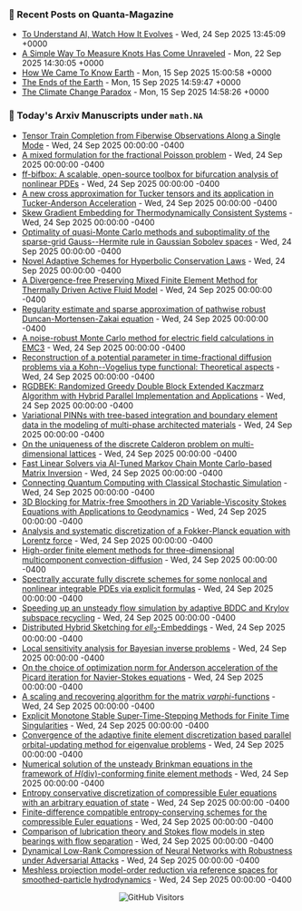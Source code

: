 ### 📝 Recent Posts on Quanta-Magazine
<!-- quanta starts -->
* <a href="https://www.quantamagazine.org/to-understand-ai-watch-how-it-evolves-20250924/">To Understand AI, Watch How It Evolves</a> - Wed, 24 Sep 2025 13:45:09 +0000
* <a href="https://www.quantamagazine.org/a-simple-way-to-measure-knots-has-come-unraveled-20250922/">A Simple Way To Measure Knots Has Come Unraveled</a> - Mon, 22 Sep 2025 14:30:05 +0000
* <a href="https://www.quantamagazine.org/how-we-came-to-know-earth-20250915/">How We Came To Know Earth</a> - Mon, 15 Sep 2025 15:00:58 +0000
* <a href="https://www.quantamagazine.org/photos-capture-the-extreme-beautiful-work-of-climate-science-20250915/">The Ends of the Earth</a> - Mon, 15 Sep 2025 14:59:47 +0000
* <a href="https://www.quantamagazine.org/the-climate-change-paradox-20250915/">The Climate Change Paradox</a> - Mon, 15 Sep 2025 14:58:26 +0000
<!-- quanta ends -->


### 📝 Today's Arxiv Manuscripts under ``math.NA``
<!-- arxiv-math-na starts -->
* <a href="https://arxiv.org/abs/2509.18149">Tensor Train Completion from Fiberwise Observations Along a Single Mode</a> - Wed, 24 Sep 2025 00:00:00 -0400
* <a href="https://arxiv.org/abs/2509.18348">A mixed formulation for the fractional Poisson problem</a> - Wed, 24 Sep 2025 00:00:00 -0400
* <a href="https://arxiv.org/abs/2509.18429">ff-bifbox: A scalable, open-source toolbox for bifurcation analysis of nonlinear PDEs</a> - Wed, 24 Sep 2025 00:00:00 -0400
* <a href="https://arxiv.org/abs/2509.18554">A new cross approximation for Tucker tensors and its application in Tucker-Anderson Acceleration</a> - Wed, 24 Sep 2025 00:00:00 -0400
* <a href="https://arxiv.org/abs/2509.18601">Skew Gradient Embedding for Thermodynamically Consistent Systems</a> - Wed, 24 Sep 2025 00:00:00 -0400
* <a href="https://arxiv.org/abs/2509.18712">Optimality of quasi-Monte Carlo methods and suboptimality of the sparse-grid Gauss--Hermite rule in Gaussian Sobolev spaces</a> - Wed, 24 Sep 2025 00:00:00 -0400
* <a href="https://arxiv.org/abs/2509.18908">Novel Adaptive Schemes for Hyperbolic Conservation Laws</a> - Wed, 24 Sep 2025 00:00:00 -0400
* <a href="https://arxiv.org/abs/2509.19053">A Divergence-free Preserving Mixed Finite Element Method for Thermally Driven Active Fluid Model</a> - Wed, 24 Sep 2025 00:00:00 -0400
* <a href="https://arxiv.org/abs/2509.19093">Regularity estimate and sparse approximation of pathwise robust Duncan-Mortensen-Zakai equation</a> - Wed, 24 Sep 2025 00:00:00 -0400
* <a href="https://arxiv.org/abs/2509.19178">A noise-robust Monte Carlo method for electric field calculations in EMC3</a> - Wed, 24 Sep 2025 00:00:00 -0400
* <a href="https://arxiv.org/abs/2509.19260">Reconstruction of a potential parameter in time-fractional diffusion problems via a Kohn--Vogelius type functional: Theoretical aspects</a> - Wed, 24 Sep 2025 00:00:00 -0400
* <a href="https://arxiv.org/abs/2509.19267">RGDBEK: Randomized Greedy Double Block Extended Kaczmarz Algorithm with Hybrid Parallel Implementation and Applications</a> - Wed, 24 Sep 2025 00:00:00 -0400
* <a href="https://arxiv.org/abs/2506.23357">Variational PINNs with tree-based integration and boundary element data in the modeling of multi-phase architected materials</a> - Wed, 24 Sep 2025 00:00:00 -0400
* <a href="https://arxiv.org/abs/2509.18203">On the uniqueness of the discrete Calderon problem on multi-dimensional lattices</a> - Wed, 24 Sep 2025 00:00:00 -0400
* <a href="https://arxiv.org/abs/2509.18452">Fast Linear Solvers via AI-Tuned Markov Chain Monte Carlo-based Matrix Inversion</a> - Wed, 24 Sep 2025 00:00:00 -0400
* <a href="https://arxiv.org/abs/2509.18614">Connecting Quantum Computing with Classical Stochastic Simulation</a> - Wed, 24 Sep 2025 00:00:00 -0400
* <a href="https://arxiv.org/abs/2509.19061">3D Blocking for Matrix-free Smoothers in 2D Variable-Viscosity Stokes Equations with Applications to Geodynamics</a> - Wed, 24 Sep 2025 00:00:00 -0400
* <a href="https://arxiv.org/abs/2304.01937">Analysis and systematic discretization of a Fokker-Planck equation with Lorentz force</a> - Wed, 24 Sep 2025 00:00:00 -0400
* <a href="https://arxiv.org/abs/2408.17390">High-order finite element methods for three-dimensional multicomponent convection-diffusion</a> - Wed, 24 Sep 2025 00:00:00 -0400
* <a href="https://arxiv.org/abs/2412.13480">Spectrally accurate fully discrete schemes for some nonlocal and nonlinear integrable PDEs via explicit formulas</a> - Wed, 24 Sep 2025 00:00:00 -0400
* <a href="https://arxiv.org/abs/2412.17543">Speeding up an unsteady flow simulation by adaptive BDDC and Krylov subspace recycling</a> - Wed, 24 Sep 2025 00:00:00 -0400
* <a href="https://arxiv.org/abs/2412.20301">Distributed Hybrid Sketching for $ell_2$-Embeddings</a> - Wed, 24 Sep 2025 00:00:00 -0400
* <a href="https://arxiv.org/abs/2503.20526">Local sensitivity analysis for Bayesian inverse problems</a> - Wed, 24 Sep 2025 00:00:00 -0400
* <a href="https://arxiv.org/abs/2505.07650">On the choice of optimization norm for Anderson acceleration of the Picard iteration for Navier-Stokes equations</a> - Wed, 24 Sep 2025 00:00:00 -0400
* <a href="https://arxiv.org/abs/2506.01193">A scaling and recovering algorithm for the matrix $varphi$-functions</a> - Wed, 24 Sep 2025 00:00:00 -0400
* <a href="https://arxiv.org/abs/2507.17062">Explicit Monotone Stable Super-Time-Stepping Methods for Finite Time Singularities</a> - Wed, 24 Sep 2025 00:00:00 -0400
* <a href="https://arxiv.org/abs/2508.19832">Convergence of the adaptive finite element discretization based parallel orbital-updating method for eigenvalue problems</a> - Wed, 24 Sep 2025 00:00:00 -0400
* <a href="https://arxiv.org/abs/2509.14059">Numerical solution of the unsteady Brinkman equations in the framework of $H$(div)-conforming finite element methods</a> - Wed, 24 Sep 2025 00:00:00 -0400
* <a href="https://arxiv.org/abs/2408.01235">Entropy conservative discretization of compressible Euler equations with an arbitrary equation of state</a> - Wed, 24 Sep 2025 00:00:00 -0400
* <a href="https://arxiv.org/abs/2411.16621">Finite-difference compatible entropy-conserving schemes for the compressible Euler equations</a> - Wed, 24 Sep 2025 00:00:00 -0400
* <a href="https://arxiv.org/abs/2501.18575">Comparison of lubrication theory and Stokes flow models in step bearings with flow separation</a> - Wed, 24 Sep 2025 00:00:00 -0400
* <a href="https://arxiv.org/abs/2505.08022">Dynamical Low-Rank Compression of Neural Networks with Robustness under Adversarial Attacks</a> - Wed, 24 Sep 2025 00:00:00 -0400
* <a href="https://arxiv.org/abs/2507.07830">Meshless projection model-order reduction via reference spaces for smoothed-particle hydrodynamics</a> - Wed, 24 Sep 2025 00:00:00 -0400
<!-- arxiv-math-na ends -->

<div align="center">
  
![GitHub Visitors](https://api.visitorbadge.io/api/visitors?path=https%3A%2F%2Fgithub.com%2Flowrank&label=profile%20views&labelColor=%231e1e2e&countColor=%23cba6f7)



</div>
